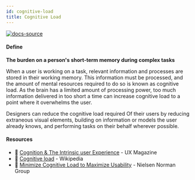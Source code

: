 ```yaml
---
id: cognitive-load
title: Cognitive Load
---
```


[![docs-source](https://img.shields.io/badge/SRC-UX%20Companion-blue)](https://play.google.com/store/apps/details?id=com.cyberduck.uxcompanion)

#### Define

**The burden on a person's short-term memory during complex tasks**

When a user is working on a task, relevant information and processes are stored in their working memory. This information must be processed, and the amount of mental resources required to do so is known as cognitive load. As the brain has a limited amount of processing power, too much information delivered in too short a time can increase cognitive load to a point where it overwhelms the user.

Designers can reduce the cognitive load required Of their users by reducing extraneous visual elements, building on information or models the user already knows, and performing tasks on their behalf wherever possible.

#### Resources

* 📃 [Cognition & The Intrinsic user Experience](http://uxmag.com/articles/cognition-the-intrinsic-user-experience) - UX Magazine
* 📃 [Cognitive load](https://en.wikipedia.org/wiki/Cognitive_load) - Wikipedia
* 📃 [Minimize Cognitive Load to Maximize Usability](https://www.nngroup.com/articles/minimize-cognitive-load/) - Nielsen Norman Group